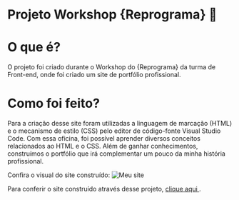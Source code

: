 # Projeto Workshop {Reprograma} :purple_heart:

# O que é?
O projeto foi criado durante o Workshop do {Reprograma} da turma de Front-end, onde foi criado um site de portfólio profissional.

# Como foi feito?
Para a criação desse site foram utilizadas a linguagem de marcação (HTML) e o mecanismo de estilo (CSS) pelo editor de código-fonte Visual Studio Code. Com essa oficina, foi possível aprender diversos conceitos relacionados ao HTML e o CSS. Além de ganhar conhecimentos, construímos o portfólio que irá complementar um pouco da minha história profissional.

Confira o visual do site construído:
![Meu site](img/meusite.png)

Para conferir o site construído através desse projeto, <a href="https://primeiro-site-bruna-souza.netlify.app/" target='blank'>clique aqui </a> .  